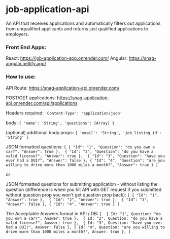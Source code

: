 # job-application-api
An API that receives applications and automatically filters out applications from unqualified applicants and returns just qualified applications to employers.

### Front End Apps:
React: https://job-application-app.onrender.com/
Angular: https://snag-angular.netlify.app/

### How to use:

API Route:
https://snag-application-api.onrender.com/

POST/GET applications:
https://snag-application-api.onrender.com/api/applications

Headers required:
`'Content-Type': 'application/json'`

body: 
`{
      'name': 'String',
      'questions': [Array]
  }`

(optional) additional body props:
`{
    'email': 'String',
    'job_listing_id': 'String'
}`

JSON formatted questions:
`[
    { "Id": "1", "Question": "do you own a car?", "Answer": true }, 
    { "Id": "2", "Question": "do you have a valid license?", "Answer": true }, 
    { "Id": "3", "Question": "have you ever had a DUI?", "Answer": false },
    { "Id": "4", "Question": "are you willing to drive more than 1000 miles a month?", "Answer": true }
]`

or 

JSON formatted questions for submitting application - without listing the question (difference is when you hit API with GET request if you submitted without question prop you won't get question prop back):
`[
    { "Id": "1", "Answer": true }, 
    { "Id": "2", "Answer": true }, 
    { "Id": "3", "Answer": false },
    { "Id": "4", "Answer": true }
]`


The Acceptable Answers format in API / DB:
`[ 
   { Id: "1", Question: "do you own a car?", Answer: true }, 
   { Id: "2", Question: "do you have a valid license?", Answer: true }, 
   { Id: "3", Question: "have you ever had a DUI?", Answer: false },
   { Id: "4", Question: "are you willing to drive more than 1000 miles a month?", Answer: true },
]`
